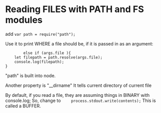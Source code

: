 # Reading FILES with PATH and FS modules

add `
var path = require("path");
`

Use it to print WHERE a file should be, if it is passed in as an argument:
```
        else if (args.file ){
    let filepath = path.resolve(args.file);
    console.log(filepath);
}
```
"path" is built into node.

Another property is "__dirname"
It tells current directory of current file

By default, if you read a file, they are assuming things in BINARY with console.log;
So, change to `    process.stdout.write(contents);`
This is called a BUFFER.